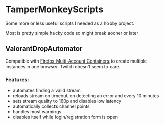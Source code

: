 # TamperMonkeyScripts
Some more or less useful scripts I needed as a hobby project.

Most is pretty simple hacky code so might break sooner or later

## ValorantDropAutomator

Compatible with [Firefox Multi-Account Containers](https://addons.mozilla.org/en-US/firefox/addon/multi-account-containers/) to create multiple instances in one browser. Twitch doesn't seem to care.


### Features:
- automates finding a valid stream
- reloads stream on timeout, on detecting an error and every 10 minutes
- sets stream quality to 160p and disables low latency
- automatically collects channel points
- handles most warnings
- disables itself while login/registration form is open
